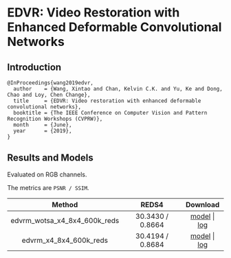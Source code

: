 # EDVR: Video Restoration with Enhanced Deformable Convolutional Networks

## Introduction

```
@InProceedings{wang2019edvr,
  author    = {Wang, Xintao and Chan, Kelvin C.K. and Yu, Ke and Dong, Chao and Loy, Chen Change},
  title     = {EDVR: Video restoration with enhanced deformable convolutional networks},
  booktitle = {The IEEE Conference on Computer Vision and Pattern Recognition Workshops (CVPRW)},
  month     = {June},
  year      = {2019},
}
```

## Results and Models

Evaluated on RGB channels.

The metrics are `PSNR / SSIM`.

|   Method   |  REDS4  | Download |
|:----------:|:----:|:--------:|
| edvrm_wotsa_x4_8x4_600k_reds |  30.3430 /  0.8664  | [model](https://open-mmlab.s3.ap-northeast-2.amazonaws.com/mmediting/v0.1/restorers/edvr/edvrm_wotsa_x4_8x4_600k_reds_20200522-0570e567.pth) \| [log](https://open-mmlab.s3.ap-northeast-2.amazonaws.com/mmediting/v0.1/restorers/edvr/edvrm_wotsa_x4_8x4_600k_reds_20200522_141644.log.json) |
| edvrm_x4_8x4_600k_reds | 30.4194 / 0.8684 | [model](https://open-mmlab.s3.ap-northeast-2.amazonaws.com/mmediting/v0.1/restorers/edvr/edvrm_x4_8x4_600k_reds_20200622-ba4a43e4.pth) \| [log](https://open-mmlab.s3.ap-northeast-2.amazonaws.com/mmediting/v0.1/restorers/edvr/edvrm_x4_8x4_600k_reds_20200622_102544.log.json) |
